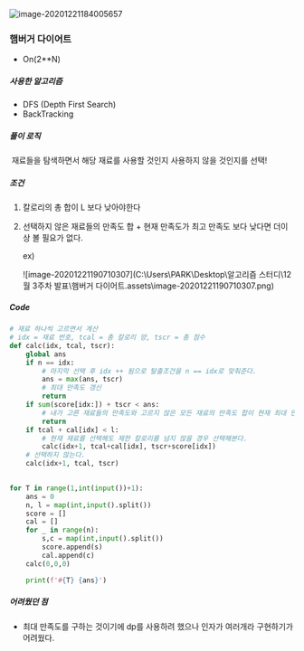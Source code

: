 ![image-20201221184005657](C:\Users\PARK\AppData\Roaming\Typora\typora-user-images\image-20201221184005657.png)

### 햄버거 다이어트

- On(2**N)



##### 사용한 알고리즘

- DFS (Depth First Search)
- BackTracking



##### 풀이 로직

​	재료들을 탐색하면서 해당 재료를 사용할 것인지 사용하지 않을 것인지를 선택!



##### 조건

1. 칼로리의 총 합이 L 보다 낮아야한다

2. 선택하지 않은 재료들의 만족도 합 + 현재 만족도가 최고 만족도 보다 낮다면 더이상 볼 필요가 없다.

   ex)

   ![image-20201221190710307](C:\Users\PARK\Desktop\알고리즘 스터디\12월 3주차 발표\햄버거 다이어트.assets\image-20201221190710307.png)



##### Code

```python
# 재료 하나씩 고르면서 계산
# idx = 재료 번호, tcal = 총 칼로리 양, tscr = 총 점수
def calc(idx, tcal, tscr):
    global ans
    if n == idx:
        # 마지막 선택 후 idx ++ 됨으로 탈출조건을 n == idx로 맞춰준다.
        ans = max(ans, tscr)
        # 최대 만족도 갱신
        return
    if sum(score[idx:]) + tscr < ans:
        # 내가 고른 재료들의 만족도와 고르지 않은 모든 재료의 만족도 합이 현재 최대 만족도 보다 작을 때 계산을 진행할 필요가 없다. (가지치기)
        return
    if tcal + cal[idx] < l:
        # 현재 재료를 선택해도 제한 칼로리를 넘지 않을 경우 선택해본다.
        calc(idx+1, tcal+cal[idx], tscr+score[idx])
    # 선택하지 않는다.
    calc(idx+1, tcal, tscr)
    

for T in range(1,int(input())+1):
    ans = 0
    n, l = map(int,input().split())
    score = []
    cal = []
    for _ in range(n):
        s,c = map(int,input().split())
        score.append(s)
        cal.append(c)
    calc(0,0,0)

    print(f'#{T} {ans}')
```



##### 어려웠던 점

- 최대 만족도를 구하는 것이기에 dp를 사용하려 했으나 인자가 여러개라 구현하기가 어려웠다.